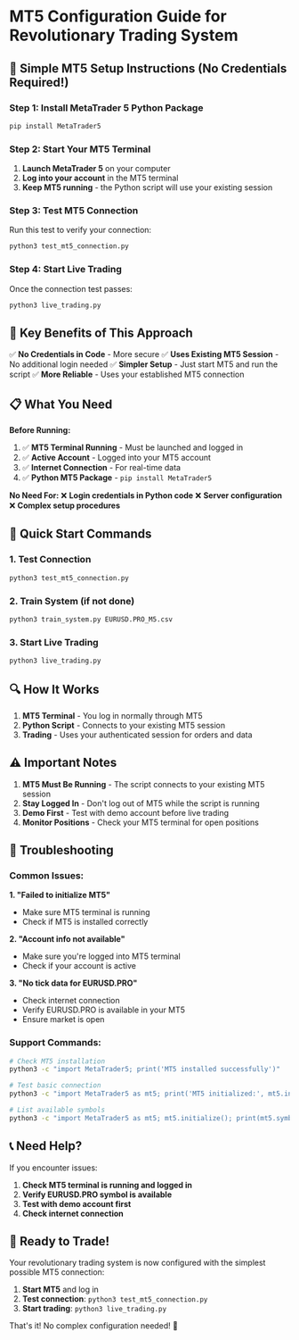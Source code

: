 # MT5 Configuration Guide for Revolutionary Trading System

## 🔧 Simple MT5 Setup Instructions (No Credentials Required!)

### Step 1: Install MetaTrader 5 Python Package

```bash
pip install MetaTrader5
```

### Step 2: Start Your MT5 Terminal

1. **Launch MetaTrader 5** on your computer
2. **Log into your account** in the MT5 terminal
3. **Keep MT5 running** - the Python script will use your existing session

### Step 3: Test MT5 Connection

Run this test to verify your connection:

```bash
python3 test_mt5_connection.py
```

### Step 4: Start Live Trading

Once the connection test passes:

```bash
python3 live_trading.py
```

## 🎯 Key Benefits of This Approach

✅ **No Credentials in Code** - More secure
✅ **Uses Existing MT5 Session** - No additional login needed
✅ **Simpler Setup** - Just start MT5 and run the script
✅ **More Reliable** - Uses your established MT5 connection

## 📋 What You Need

**Before Running:**
1. ✅ **MT5 Terminal Running** - Must be launched and logged in
2. ✅ **Active Account** - Logged into your MT5 account
3. ✅ **Internet Connection** - For real-time data
4. ✅ **Python MT5 Package** - `pip install MetaTrader5`

**No Need For:**
❌ **Login credentials in Python code**
❌ **Server configuration**
❌ **Complex setup procedures**

## 🚀 Quick Start Commands

### 1. Test Connection
```bash
python3 test_mt5_connection.py
```

### 2. Train System (if not done)
```bash
python3 train_system.py EURUSD.PRO_M5.csv
```

### 3. Start Live Trading
```bash
python3 live_trading.py
```

## 🔍 How It Works

1. **MT5 Terminal** - You log in normally through MT5
2. **Python Script** - Connects to your existing MT5 session
3. **Trading** - Uses your authenticated session for orders and data

## ⚠️ Important Notes

1. **MT5 Must Be Running** - The script connects to your existing MT5 session
2. **Stay Logged In** - Don't log out of MT5 while the script is running
3. **Demo First** - Test with demo account before live trading
4. **Monitor Positions** - Check your MT5 terminal for open positions

## 🔧 Troubleshooting

### Common Issues:

**1. "Failed to initialize MT5"**
- Make sure MT5 terminal is running
- Check if MT5 is installed correctly

**2. "Account info not available"**
- Make sure you're logged into MT5 terminal
- Check if your account is active

**3. "No tick data for EURUSD.PRO"**
- Check internet connection
- Verify EURUSD.PRO is available in your MT5
- Ensure market is open

### Support Commands:

```bash
# Check MT5 installation
python3 -c "import MetaTrader5; print('MT5 installed successfully')"

# Test basic connection
python3 -c "import MetaTrader5 as mt5; print('MT5 initialized:', mt5.initialize())"

# List available symbols
python3 -c "import MetaTrader5 as mt5; mt5.initialize(); print(mt5.symbols_get()[:5])"
```

## 📞 Need Help?

If you encounter issues:

1. **Check MT5 terminal is running and logged in**
2. **Verify EURUSD.PRO symbol is available**
3. **Test with demo account first**
4. **Check internet connection**

## 🎉 Ready to Trade!

Your revolutionary trading system is now configured with the simplest possible MT5 connection:

1. **Start MT5** and log in
2. **Test connection**: `python3 test_mt5_connection.py`
3. **Start trading**: `python3 live_trading.py`

That's it! No complex configuration needed! 🚀 